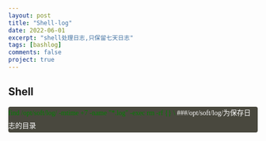 ```yaml
---
layout: post
title: "Shell-log"
date: 2022-06-01
excerpt: "shell处理日志,只保留七天日志"
tags: [bashlog]
comments: false
project: true
---
```


## Shell
<div style="
    background-color: #49483e;
    font-family: Inconsolata;
    font-size: 14px;
    font-size: .875rem;
    line-height: 1.8571;
    margin-bottom: 26px;
    margin-bottom: 1.625rem;
    color: green;
    border-radius: 4px;">
find /opt/soft/log/ -mtime +7 -name "*.log" -exec rm -rf {} \
<span style="color:white">###/opt/soft/log/为保存日志的目录</span></div>
    


